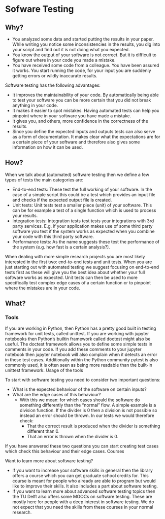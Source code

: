 # Sofware Testing

## Why?

* You analyzed some data and started putting the results in your paper. While writing you notice some inconsistencies in the results, you dig into your script and find out it is not doing what you expected.
* You know the output of your software is not correct. But it is difficult to figure out where in your code you made a mistake.
* You have received some code from a colleague. You have been assured it works. You start running the code, for your input you are suddenly getting errors or wildly inaccurate results.

Software testing has the following advantages:

* It improves the maintainability of your code. By automatically being able to test your software you can be more certain that you did not break anything in your code.
* It makes it easier to spot mistakes. Having automated tests can help you pinpoint where in your software you have made a mistake.
* It gives you, and others, more confidence in the correctness of the results.
* Since you define the expected inputs and outputs tests can also serve as a form of documentation. It makes clear what the expectations are for a certain piece of your software and therefore also gives some information on how it can be used.

## How?

When we talk about (automated) software testing then we define a few types of tests the main categories are:

* End-to-end tests: These test the full working of your software. In the case of a simple script this could be a test which provides an input file and checks if the expected output file is created.
* Unit tests: Unit tests test a smaller piece (unit) of your software. This can be for example a test of a single function which is used to process your results.
* Integration tests:   Integration tests test tests your integrations with 3rd party services. E.g. if your application makes use of some third party software you test if the system works as expected when you combine your code with this third party software.
* Performance tests:  As the name suggests these test the performance of the system (e.g. how fast is a certain analysis?).

When dealing with more simple research projects you are most likely interested in the first two: end-to-end tests and unit tests. When you are just starting out with automated testing we suggest focusing on end-to-end tests first as these will give you the best idea about whether your full software works as expected. Unit tests can then be used to more specifically test complex edge cases of a certain function or to pinpoint where the mistakes are in your code.

## What?
<!---TODO: add relevant links-->

### Tools

If you are working in Python, then Python has a pretty good built in testing framework for unit tests, called unittest. If you are working with jupyter notebooks then Python’s builtin framework called doctest might also be useful. The doctest framework allows you to define some simple tests in comments in your code. If you add these comments to your jupyter notebook then jupyter notebook will also complain when it detects an error in these test cases. Additionally within the Python community pytest is also commonly used, it is often seen as being more readable than the built-in unittest framework.
Usage of the tools

To start with software testing you need to consider two important questions:

* What is the expected behaviour of the software on certain inputs?
* What are the edge cases of this behaviour?
  * With this we mean: for which cases should the software do something differently than the “normal” flow. A simple example is a division function. If the divider is 0 then a division is not possible so instead an error should be thrown. In our tests we would therefore check:
    * That the correct result is produced when the divider is something different than 0.
    * That an error is thrown when the divider is 0.

If you have answered these two questions you can start creating test cases which check this behaviour and their edge cases.
Courses

Want to learn more about software testing?

* If you want to increase your software skills in general then the library offers a course which you can get graduate school credits for. This course is meant for people who already are able to program but would like to improve their skills. It also includes a part about software testing.
* If you want to learn more about advanced software testing topics then the TU Delft also offers some MOOCs on software testing. These are mostly here for people with a deep interest in software testing. We do not expect that you need the skills from these courses in your normal research.
